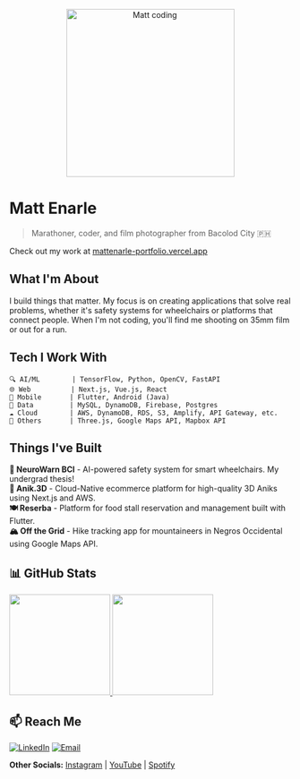 <p align="center">
  <img src="https://media.giphy.com/media/10bHcDcPM925ry/giphy.gif" alt="Matt coding" width="300">
</p>

# Matt Enarle

> Marathoner, coder, and film photographer from Bacolod City 🇵🇭

Check out my work at [mattenarle-portfolio.vercel.app](https://mattenarle-portfolio.vercel.app)

## What I'm About

I build things that matter. My focus is on creating applications that solve real problems, whether it's safety systems for wheelchairs or platforms that connect people. When I'm not coding, you'll find me shooting on 35mm film or out for a run.

## Tech I Work With

```
🔍 AI/ML        | TensorFlow, Python, OpenCV, FastAPI
🌐 Web          | Next.js, Vue.js, React
📱 Mobile       | Flutter, Android (Java)
💾 Data         | MySQL, DynamoDB, Firebase, Postgres
☁️ Cloud        | AWS, DynamoDB, RDS, S3, Amplify, API Gateway, etc.
🎨 Others       | Three.js, Google Maps API, Mapbox API
```

## Things I've Built

**🧠 NeuroWarn BCI** - AI-powered safety system for smart wheelchairs. My undergrad thesis!  
**🛒 Anik.3D** - Cloud-Native ecommerce platform for high-quality 3D Aniks using Next.js and AWS.  
**🍽️ Reserba** - Platform for food stall reservation and management built with Flutter.  
**🏔️ Off the Grid** - Hike tracking app for mountaineers in Negros Occidental using Google Maps API.  

## 📊 GitHub Stats

<a href="https://github.com/mattenarle10">
  <img height="180em" src="https://github-readme-stats-git-masterrstaa-rickstaa.vercel.app/api?username=mattenarle10&show_icons=true&theme=tokyonight&include_all_commits=true&count_private=true"/>
  <img height="180em" src="https://github-readme-stats-git-masterrstaa-rickstaa.vercel.app/api/top-langs/?username=mattenarle10&layout=compact&langs_count=6&theme=tokyonight"/>
</a>

<!-- Note: GitHub stats are generated using https://github.com/anuraghazra/github-readme-stats -->

## 📫 Reach Me

[![LinkedIn](https://img.shields.io/badge/LinkedIn-matthew--enarle-0A66C2?style=for-the-badge&logo=linkedin)](https://linkedin.com/in/matthew-enarle)
[![Email](https://img.shields.io/badge/Email-enarlem10%40gmail.com-EA4335?style=for-the-badge&logo=gmail)](mailto:enarlem10@gmail.com)

**Other Socials:**  [Instagram](https://instagram.com/mattenarle) | [YouTube](https://www.youtube.com/channel/UCkafRzI7ANlbUvSruL0VKmA) | [Spotify](https://open.spotify.com/user/enarlem?si=eb7417a6e5b647a7)
